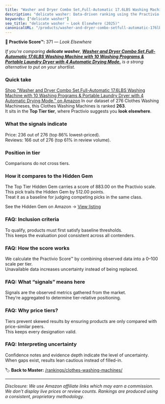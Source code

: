 ```yaml
---
title: "Washer and Dryer Combo Set,Full-Automatic 17.6LBS Washing Machine with 10 Washing Programs & Portable Laundry Dryer with 4 Automatic Drying Mode."
description: "delicate washer: Data-driven ranking using the Practivio Score™. Positioned by quality, value, demand, findability, momentum."
keywords: ["delicate washer"]
seo_title: "delicate washer — Look Elsewhere (2025)"
canonicalURL: "/products/washer-and-dryer-combo-setfull-automatic-176lbs-washing-machine-with-10-washing-programs-portable-laundry-dryer-with-4-automatic-drying-mode-B0FM3DNT76/"
---
```


**🚫 Practivio Score™:** 371 — _Look Elsewhere_


*If you're comparing **delicate washer**, **[Washer and Dryer Combo Set,Full-Automatic 17.6LBS Washing Machine with 10 Washing Programs & Portable Laundry Dryer with 4 Automatic Drying Mode.](https://www.amazon.com/dp/B0FM3DNT76?tag=practivio-20)** is a strong alternative to put on your shortlist.*
### Quick take
[Shop “Washer and Dryer Combo Set,Full-Automatic 17.6LBS Washing Machine with 10 Washing Programs & Portable Laundry Dryer with 4 Automatic Drying Mode.” on Amazon](https://www.amazon.com/dp/B0FM3DNT76?tag=practivio-20)
In our dataset of 276 Clothes Washing Machineses, this Clothes Washing Machines is ranked **263**.  
It sits in the **Top Tier tier**, where Practivio suggests you **look elsewhere**.

### What the signals indicate
Price: 236 out of 276 (top 86% lowest-priced).  
Reviews: 166 out of 276 (top 61% in review volume).  

### Position in tier
Comparisons do not cross tiers.

### How it compares to the Hidden Gem
The Top Tier Hidden Gem carries a score of 883.00 on the Practivio scale.  
This pick trails the Hidden Gem by 512.00 points.  
Treat it as a baseline for judging competing picks in the same class.  

See the Hidden Gem on Amazon → [View listing](https://www.amazon.com/dp/B089YSKJY6?tag=practivio-20)

### FAQ: Inclusion criteria
To qualify, products must first satisfy baseline thresholds.  
This keeps the evaluation pool consistent across all contenders.

### FAQ: How the score works
We calculate the Practivio Score™ by combining observed data into a 0–100 scale per tier.  
Unavailable data increases uncertainty instead of being replaced.

### FAQ: What “signals” means here
Signals are the observed metrics gathered from the market.  
They’re aggregated to determine tier-relative positioning.

### FAQ: Why price tiers?
Tiers prevent skewed results by ensuring products are only compared with price-similar peers.  
This keeps every designation valid.

### FAQ: Interpreting uncertainty
Confidence notes and evidence depth indicate the level of uncertainty.  
When gaps exist, results lean cautious instead of filled-in.


🏷️ **Back to Master:** [/rankings/clothes-washing-machines/](/rankings/clothes-washing-machines/)

---
_Disclosure: We use Amazon affiliate links which may earn a commission. We don’t display live prices or review counts. Rankings are produced using a consistent, proprietary methodology._
